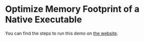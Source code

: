 # Optimize Memory Footprint of a Native Executable

You can find the steps to run this demo on [the website](https://www.graalvm.org/jdk24/reference-manual/native-image/guides/optimize-memory-footprint/).
